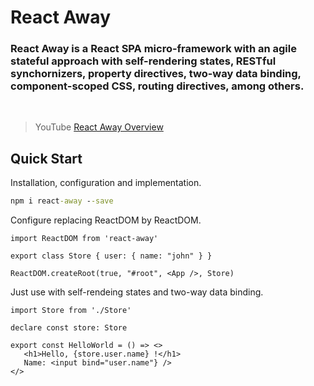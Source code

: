 # React Away

### **React Away** is a React SPA micro-framework with an agile stateful approach with self-rendering states, RESTful synchornizers, property directives, two-way data binding, component-scoped CSS, routing directives, among others.

<br/>

> YouTube [React Away Overview](https://www.youtube.com/watch?v=ngZNQfpTC10)


## Quick Start

Installation, configuration and implementation.

```cmd
npm i react-away --save
```

Configure replacing ReactDOM by ReactDOM.

```tsx
import ReactDOM from 'react-away'

export class Store { user: { name: "john" } }

ReactDOM.createRoot(true, "#root", <App />, Store)
```

Just use with self-rendeing states and two-way data binding.

```tsx
import Store from './Store'

declare const store: Store

export const HelloWorld = () => <>
   <h1>Hello, {store.user.name} !</h1>
   Name: <input bind="user.name"} /> 
</>
```